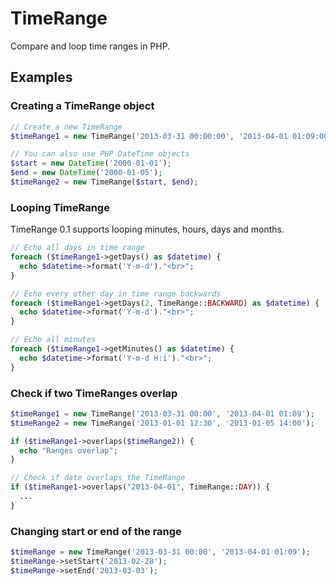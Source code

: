 TimeRange
=========

Compare and loop time ranges in PHP.

## Examples

### Creating a TimeRange object
```php
// Create a new TimeRange
$timeRange1 = new TimeRange('2013-03-31 00:00:00', '2013-04-01 01:09:00');

// You can also use PHP DateTime objects
$start = new DateTime('2000-01-01');
$end = new DateTime('2000-01-05');
$timeRange2 = new TimeRange($start, $end);
```

### Looping TimeRange
TimeRange 0.1 supports looping minutes, hours, days and months.
```php
// Echo all days in time range
foreach ($timeRange1->getDays() as $datetime) {
  echo $datetime->format('Y-m-d')."<br>";
}

// Echo every other day in time range backwards
foreach ($timeRange1->getDays(2, TimeRange::BACKWARD) as $datetime) {
  echo $datetime->format('Y-m-d')."<br>";
}

// Echo all minutes
foreach ($timeRange1->getMinutes() as $datetime) {
  echo $datetime->format('Y-m-d H:i')."<br>";
}
```

### Check if two TimeRanges overlap
```php
$timeRange1 = new TimeRange('2013-03-31 00:00', '2013-04-01 01:09');
$timeRange2 = new TimeRange('2013-01-01 12:30', '2013-01-05 14:00');

if ($timeRange1->overlaps($timeRange2)) {
  echo "Ranges overlap";
}

// Check if date overlaps the TimeRange
if ($timeRange1->overlaps("2013-04-01", TimeRange::DAY)) {
  ...
}
```

### Changing start or end of the range
```php
$timeRange = new TimeRange('2013-03-31 00:00', '2013-04-01 01:09');
$timeRange->setStart('2013-02-28');
$timeRange->setEnd('2013-03-03');
```
